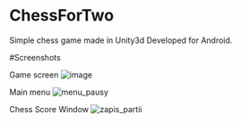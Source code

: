 # ChessForTwo
Simple chess game made in Unity3d
Developed for Android.


#Screenshots

Game screen
![image](https://user-images.githubusercontent.com/53970671/144509607-c8ea672c-8924-49d6-b3c0-3514ad696bbc.png)

Main menu
![menu_pausy](https://user-images.githubusercontent.com/53970671/144509744-02467171-d684-4857-ad7a-ce5bf424e062.jpg)

Chess Score Window
![zapis_partii](https://user-images.githubusercontent.com/53970671/144509911-4c4772c7-3c62-4da7-91cd-89cb4cef6edc.jpg)
